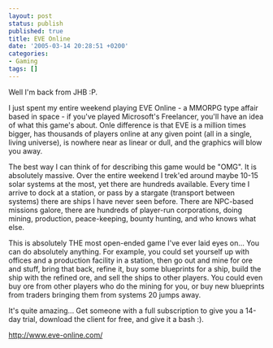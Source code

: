 ```yaml
---
layout: post
status: publish
published: true
title: EVE Online
date: '2005-03-14 20:28:51 +0200'
categories:
- Gaming
tags: []
---
```


Well I'm back from JHB :P.

I just spent my entire weekend playing EVE Online - a MMORPG type affair
based in space - if you've played Microsoft's Freelancer, you'll have an
idea of what this game's about. Onle difference is that EVE is a million
times bigger, has thousands of players online at any given point (all in
a single, living universe), is nowhere near as linear or dull, and the
graphics will blow you away.

The best way I can think of for describing this game would be "OMG". It
is absolutely massive. Over the entire weekend I trek'ed around maybe
10-15 solar systems at the most, yet there are hundreds available. Every
time I arrive to dock at a station, or pass by a stargate (transport
between systems) there are ships I have never seen before. There are
NPC-based missions galore, there are hundreds of player-run
corporations, doing mining, production, peace-keeping, bounty hunting,
and who knows what else.

This is absolutely THE most open-ended game I've ever laid eyes on...
You can do absolutely anything. For example, you could set yourself up
with offices and a production facility in a station, then go out and
mine for ore and stuff, bring that back, refine it, buy some blueprints
for a ship, build the ship with the refined ore, and sell the ships to
other players. You could even buy ore from other players who do the
mining for you, or buy new blueprints from traders bringing them from
systems 20 jumps away.

It's quite amazing... Get someone with a full subscription to give you a
14-day trial, download the client for free, and give it a bash :).

<http://www.eve-online.com/>
